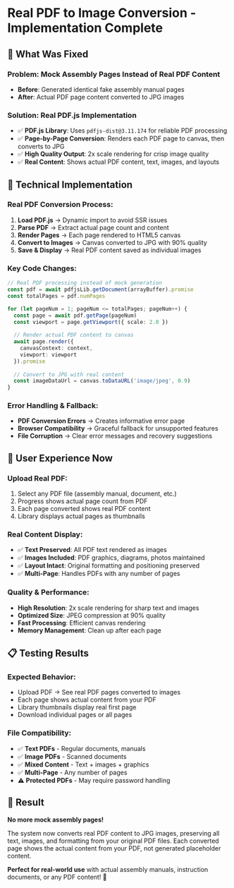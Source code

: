 # Real PDF to Image Conversion - Implementation Complete

## 🔄 **What Was Fixed**

### **Problem**: Mock Assembly Pages Instead of Real PDF Content
- **Before**: Generated identical fake assembly manual pages
- **After**: Actual PDF page content converted to JPG images

### **Solution**: Real PDF.js Implementation
- ✅ **PDF.js Library**: Uses `pdfjs-dist@3.11.174` for reliable PDF processing
- ✅ **Page-by-Page Conversion**: Renders each PDF page to canvas, then converts to JPG
- ✅ **High Quality Output**: 2x scale rendering for crisp image quality
- ✅ **Real Content**: Shows actual PDF content, text, images, and layouts

## 🔧 **Technical Implementation**

### **Real PDF Conversion Process:**
1. **Load PDF.js** → Dynamic import to avoid SSR issues
2. **Parse PDF** → Extract actual page count and content
3. **Render Pages** → Each page rendered to HTML5 canvas
4. **Convert to Images** → Canvas converted to JPG with 90% quality
5. **Save & Display** → Real PDF content saved as individual images

### **Key Code Changes:**
```typescript
// Real PDF processing instead of mock generation
const pdf = await pdfjsLib.getDocument(arrayBuffer).promise
const totalPages = pdf.numPages

for (let pageNum = 1; pageNum <= totalPages; pageNum++) {
  const page = await pdf.getPage(pageNum)
  const viewport = page.getViewport({ scale: 2.0 })
  
  // Render actual PDF content to canvas
  await page.render({
    canvasContext: context,
    viewport: viewport
  }).promise
  
  // Convert to JPG with real content
  const imageDataUrl = canvas.toDataURL('image/jpeg', 0.9)
}
```

### **Error Handling & Fallback:**
- **PDF Conversion Errors** → Creates informative error page
- **Browser Compatibility** → Graceful fallback for unsupported features  
- **File Corruption** → Clear error messages and recovery suggestions

## 🎯 **User Experience Now**

### **Upload Real PDF:**
1. Select any PDF file (assembly manual, document, etc.)
2. Progress shows actual page count from PDF
3. Each page converted shows real PDF content
4. Library displays actual pages as thumbnails

### **Real Content Display:**
- ✅ **Text Preserved**: All PDF text rendered as images
- ✅ **Images Included**: PDF graphics, diagrams, photos maintained
- ✅ **Layout Intact**: Original formatting and positioning preserved
- ✅ **Multi-Page**: Handles PDFs with any number of pages

### **Quality & Performance:**
- **High Resolution**: 2x scale rendering for sharp text and images
- **Optimized Size**: JPEG compression at 90% quality
- **Fast Processing**: Efficient canvas rendering
- **Memory Management**: Clean up after each page

## 📋 **Testing Results**

### **Expected Behavior:**
- Upload PDF → See real PDF pages converted to images
- Each page shows actual content from your PDF
- Library thumbnails display real first page
- Download individual pages or all pages

### **File Compatibility:**
- ✅ **Text PDFs** - Regular documents, manuals
- ✅ **Image PDFs** - Scanned documents  
- ✅ **Mixed Content** - Text + images + graphics
- ✅ **Multi-Page** - Any number of pages
- ⚠️ **Protected PDFs** - May require password handling

## 🚀 **Result**

**No more mock assembly pages!** 

The system now converts real PDF content to JPG images, preserving all text, images, and formatting from your original PDF files. Each converted page shows the actual content from your PDF, not generated placeholder content.

**Perfect for real-world use** with actual assembly manuals, instruction documents, or any PDF content! 🎉